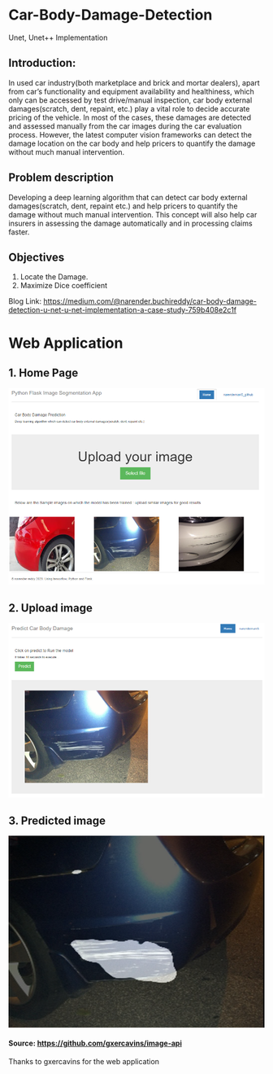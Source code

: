 # Car-Body-Damage-Detection
Unet, Unet++ Implementation
##  Introduction:
In used car industry(both marketplace and brick and mortar dealers), apart
from car’s functionality and equipment availability and healthiness, which only can be accessed by test drive/manual inspection, car body external damages(scratch, dent, repaint, etc.) play a vital role to decide accurate pricing of the vehicle. In most of the cases, these damages are detected
and assessed manually from the car images during the car evaluation process. However, the latest computer vision frameworks can detect the damage location on the car body and help pricers to quantify the damage without much manual intervention.

## Problem description
Developing a deep learning algorithm that can detect car body external damages(scratch, dent, repaint etc.) and help pricers to quantify the damage without much manual intervention. This concept will also help car insurers in assessing the damage automatically and in processing claims faster.

## Objectives
1. Locate the Damage.
2. Maximize Dice coefficient

Blog Link: https://medium.com/@narender.buchireddy/car-body-damage-detection-u-net-u-net-implementation-a-case-study-759b408e2c1f

# Web Application
## 1. Home Page
![](images/home_page.PNG)
## 2. Upload image
![](images/upload_image.PNG)
## 3. Predicted image
![](images/predict.PNG)
#### Source:  https://github.com/gxercavins/image-api
Thanks to gxercavins for the web application
